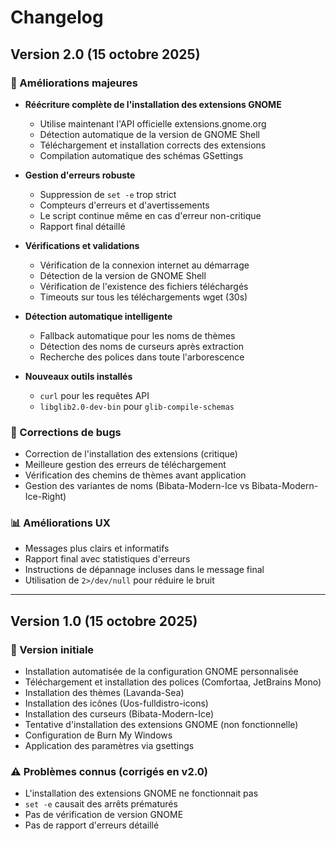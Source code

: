 # Changelog

## Version 2.0 (15 octobre 2025)

### 🎉 Améliorations majeures

- **Réécriture complète de l'installation des extensions GNOME**
  - Utilise maintenant l'API officielle extensions.gnome.org
  - Détection automatique de la version de GNOME Shell
  - Téléchargement et installation corrects des extensions
  - Compilation automatique des schémas GSettings

- **Gestion d'erreurs robuste**
  - Suppression de `set -e` trop strict
  - Compteurs d'erreurs et d'avertissements
  - Le script continue même en cas d'erreur non-critique
  - Rapport final détaillé

- **Vérifications et validations**
  - Vérification de la connexion internet au démarrage
  - Détection de la version de GNOME Shell
  - Vérification de l'existence des fichiers téléchargés
  - Timeouts sur tous les téléchargements wget (30s)

- **Détection automatique intelligente**
  - Fallback automatique pour les noms de thèmes
  - Détection des noms de curseurs après extraction
  - Recherche des polices dans toute l'arborescence

- **Nouveaux outils installés**
  - `curl` pour les requêtes API
  - `libglib2.0-dev-bin` pour `glib-compile-schemas`

### 🔧 Corrections de bugs

- Correction de l'installation des extensions (critique)
- Meilleure gestion des erreurs de téléchargement
- Vérification des chemins de thèmes avant application
- Gestion des variantes de noms (Bibata-Modern-Ice vs Bibata-Modern-Ice-Right)

### 📊 Améliorations UX

- Messages plus clairs et informatifs
- Rapport final avec statistiques d'erreurs
- Instructions de dépannage incluses dans le message final
- Utilisation de `2>/dev/null` pour réduire le bruit

---

## Version 1.0 (15 octobre 2025)

### 🎉 Version initiale

- Installation automatisée de la configuration GNOME personnalisée
- Téléchargement et installation des polices (Comfortaa, JetBrains Mono)
- Installation des thèmes (Lavanda-Sea)
- Installation des icônes (Uos-fulldistro-icons)
- Installation des curseurs (Bibata-Modern-Ice)
- Tentative d'installation des extensions GNOME (non fonctionnelle)
- Configuration de Burn My Windows
- Application des paramètres via gsettings

### ⚠️ Problèmes connus (corrigés en v2.0)

- L'installation des extensions GNOME ne fonctionnait pas
- `set -e` causait des arrêts prématurés
- Pas de vérification de version GNOME
- Pas de rapport d'erreurs détaillé
